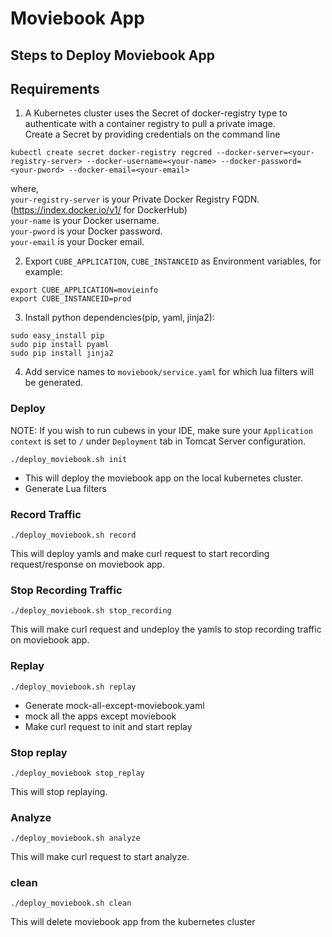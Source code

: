 # Moviebook App

## Steps to Deploy Moviebook App


## Requirements

1. A Kubernetes cluster uses the Secret of docker-registry type to authenticate with a container registry to pull a private image.  
Create a Secret by providing credentials on the command line  
```
kubectl create secret docker-registry regcred --docker-server=<your-registry-server> --docker-username=<your-name> --docker-password=<your-pword> --docker-email=<your-email>
```
where,  
`your-registry-server` is your Private Docker Registry FQDN. (https://index.docker.io/v1/ for DockerHub)  
`your-name` is your Docker username.  
`your-pword` is your Docker password.  
`your-email` is your Docker email.  

2. Export `CUBE_APPLICATION`, `CUBE_INSTANCEID` as Environment variables, for example:
```
export CUBE_APPLICATION=movieinfo
export CUBE_INSTANCEID=prod
```
3. Install python dependencies(pip, yaml, jinja2):
```
sudo easy_install pip
sudo pip install pyaml
sudo pip install jinja2
```

4. Add service names to `moviebook/service.yaml` for which lua filters will be generated.

### Deploy

NOTE: If you wish to run cubews in your IDE, make sure your `Application context` is set to `/` under `Deployment` tab in Tomcat Server configuration.
```
./deploy_moviebook.sh init
```
- This will deploy the moviebook app on the local kubernetes cluster.
- Generate Lua filters

### Record Traffic
```
./deploy_moviebook.sh record
```
This will deploy yamls and make curl request to start recording request/response on moviebook app.

### Stop Recording Traffic
```
./deploy_moviebook.sh stop_recording
```
This will make curl request and undeploy the yamls to stop recording traffic on moviebook app.

### Replay
```
./deploy_moviebook.sh replay
```
- Generate mock-all-except-moviebook.yaml
- mock all the apps except moviebook
- Make curl request to init and start replay

### Stop replay
```
./deploy_moviebook stop_replay
```
This will stop replaying.

### Analyze
```
./deploy_moviebook.sh analyze
```
This will make curl request to start analyze.

### clean
```
./deploy_moviebook.sh clean
```
This will delete moviebook app from the kubernetes cluster
